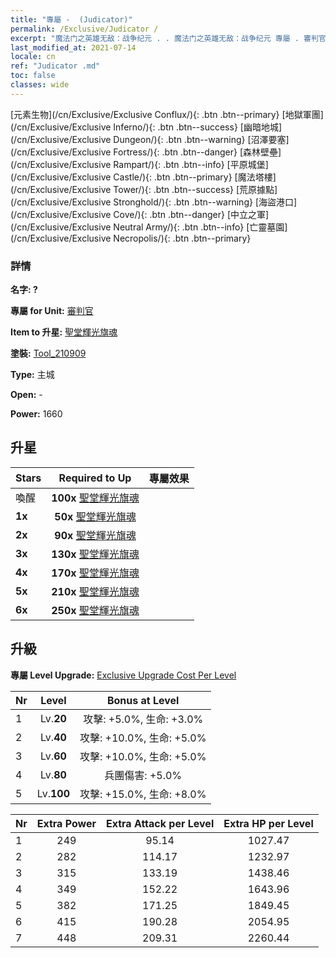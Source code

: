 ```yaml
---
title: "專屬 -  (Judicator)"
permalink: /Exclusive/Judicator /
excerpt: "魔法门之英雄无敌：战争纪元 . . 魔法门之英雄无敌：战争纪元 專屬 . 審判官 專屬."
last_modified_at: 2021-07-14
locale: cn
ref: "Judicator .md"
toc: false
classes: wide
---
```

 [元素生物](/cn/Exclusive/Exclusive Conflux/){: .btn .btn--primary} [地獄軍團](/cn/Exclusive/Exclusive Inferno/){: .btn .btn--success} [幽暗地城](/cn/Exclusive/Exclusive Dungeon/){: .btn .btn--warning} [沼澤要塞](/cn/Exclusive/Exclusive Fortress/){: .btn .btn--danger} [森林壁壘](/cn/Exclusive/Exclusive Rampart/){: .btn .btn--info} [平原城堡](/cn/Exclusive/Exclusive Castle/){: .btn .btn--primary} [魔法塔樓](/cn/Exclusive/Exclusive Tower/){: .btn .btn--success} [荒原據點](/cn/Exclusive/Exclusive Stronghold/){: .btn .btn--warning} [海盜港口](/cn/Exclusive/Exclusive Cove/){: .btn .btn--danger} [中立之軍](/cn/Exclusive/Exclusive Neutral Army/){: .btn .btn--info} [亡靈墓園](/cn/Exclusive/Exclusive Necropolis/){: .btn .btn--primary} 

### 詳情
 **名字: ?** 

 **專屬 for Unit:** [審判官](/cn/units/Judicator/) 

 **Item to 升星:** [聖堂輝光旗魂](/cn/Items/con_975/)

 **塗裝:** [Tool_210909](/cn/Items/con_643/)

 **Type:** 主城

 **Open:** -

 **Power:** 1660

## 升星

  |     Stars    |  Required to Up | 專屬效果 |
  |:-------------|:---------------:|:---------------:|
  |  喚醒  | **100x** [聖堂輝光旗魂](/cn/Items/con_975/) |  |
  | **1x** <i class="fas fa-star"/> | **50x** [聖堂輝光旗魂](/cn/Items/con_975/) |  |
  | **2x** <i class="fas fa-star"/> | **90x** [聖堂輝光旗魂](/cn/Items/con_975/) |  |
  | **3x** <i class="fas fa-star"/> | **130x** [聖堂輝光旗魂](/cn/Items/con_975/) |  |
  | **4x** <i class="fas fa-star"/> | **170x** [聖堂輝光旗魂](/cn/Items/con_975/) |  |
  | **5x** <i class="fas fa-star"/> | **210x** [聖堂輝光旗魂](/cn/Items/con_975/) |  |
  | **6x** <i class="fas fa-star"/> | **250x** [聖堂輝光旗魂](/cn/Items/con_975/) |  |


## 升級
 **專屬 Level Upgrade:** [Exclusive Upgrade Cost Per Level](/Exclusive/ExclusiveUpgradeCostPerLevel/)

  |  Nr  |   Level  | Bonus at Level |
  |:-----|:--------:|:--------------:|
  | 1 | Lv.**20** | 攻擊: +5.0%, 生命: +3.0% |
  | 2 | Lv.**40** | 攻擊: +10.0%, 生命: +5.0% |
  | 3 | Lv.**60** | 攻擊: +10.0%, 生命: +5.0% |
  | 4 | Lv.**80** | 兵團傷害: +5.0% |
  | 5 | Lv.**100** | 攻擊: +15.0%, 生命: +8.0% |


  |  Nr  |  Extra Power | Extra Attack per Level | Extra HP per Level |
  |:-----|:--------:|:--------:|:--------:|
  | 1 | 249 | 95.14 | 1027.47 |
  | 2 | 282 | 114.17 | 1232.97 |
  | 3 | 315 | 133.19 | 1438.46 |
  | 4 | 349 | 152.22 | 1643.96 |
  | 5 | 382 | 171.25 | 1849.45 |
  | 6 | 415 | 190.28 | 2054.95 |
  | 7 | 448 | 209.31 | 2260.44 |


